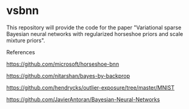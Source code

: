 # vsbnn
This repository will provide the code for the paper "Variational sparse Bayesian neural networks with regularized horseshoe priors and scale mixture priors".

References

https://github.com/microsoft/horseshoe-bnn

https://github.com/nitarshan/bayes-by-backprop

https://github.com/hendrycks/outlier-exposure/tree/master/MNIST

https://github.com/JavierAntoran/Bayesian-Neural-Networks
